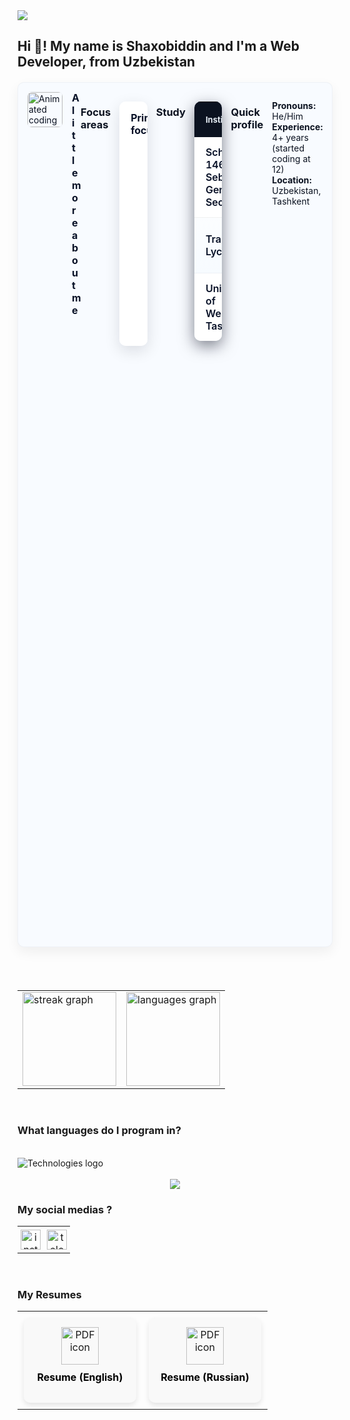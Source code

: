 <div>
  <img src="https://github.com/lUkAC1234/readmefileDependencies/blob/main/images/svg/banner.svg">
</div>
<h2>Hi 👋! My name is Shaxobiddin and I'm a Web Developer, from Uzbekistan</h2>
<article aria-label="Profile of Shaxobiddin">
  <div
    role="region"
    aria-label="More about me"
    style="max-width:900px;margin:20px auto 36px auto;font-family: Inter, system-ui, -apple-system, 'Segoe UI', Roboto, Arial, sans-serif;color:#0b1220;"
  >
    <div
      style="display:flex;gap:14px;align-items:flex-start;background:#f8fbff;border:1px solid rgba(11,17,28,0.04);padding:14px;border-radius:10px;box-shadow:0 8px 20px rgba(2,6,23,0.06);"
    >
      <img
        src="https://media.giphy.com/media/VgCDAzcKvsR6OM0uWg/giphy.gif"
        alt="Animated coding gif"
        width="56"
        height="56"
        style="border-radius:8px;flex:0 0 56px;object-fit:cover;border:1px solid rgba(11,17,28,0.03);"
      />
      <!-- Text content -->
      <div style="flex:1;min-width:0;">
        <h3 style="margin:0 0 6px 0;font-size:16px;font-weight:700;color:#071026;">A little more about me</h3>
        <pre style="margin:0 0 10px 0;color:#1f2b3a;line-height:1.6;font-size:14px;">
          I am an 18-year-old full-stack developer from Uzbekistan, Tashkent city, 
          with <mark>4 years</mark> of experience b uilding reliable web applications. 
          
          I began exploring programming at age 12 — what started as curiosity quickly became a focused professional path. 
          I specialize in designing maintainable, user-centered solutions, improving performance,
          and applying modern web best practices to solve real problems.
        </pre>
    </div>
  </div>

  <h3>Focus areas</h3>
 <table
    style="width:100%;max-width:900px;border-collapse:separate;border-spacing:0;font-family:Inter, system-ui, -apple-system, 'Segoe UI', Roboto, Arial;box-shadow:0 8px 24px rgba(2,6,23,0.12);border-radius:10px;overflow:hidden;"
    aria-label="Focus areas table for Shaxobiddin"
  >
    <tbody>
      <tr style="background:#ffffff;">
        <td style="padding:16px 18px;color:#071026;font-weight:700;width:220px;border-right:1px solid rgba(11,17,28,0.06);vertical-align:top">Primary focus</td>
        <td style="padding:16px 18px;color:#1f2b3a;line-height:1.6;vertical-align:top">
          <ul style="margin:0;padding-left:20px;">
            <li>Web development (frontend &amp; backend)</li>
            <li>App development and progressive web apps</li>
            <li>Software architecture, performance, and maintainability</li>
          </ul>
        </td>
      </tr>
    </tbody>
  </table>

  <h3>Study</h3>
  <table
    style="width:100%;max-width:900px;border-collapse:separate;border-spacing:0;font-family:Inter, system-ui, -apple-system, 'Segoe UI', Roboto, Arial;box-shadow:0 8px 24px rgba(2,6,23,0.5);border-radius:10px;overflow:hidden;"
    aria-label="Study history table for Shaxobiddin"
  >
    <thead>
      <tr>
        <th style="text-align:left;padding:12px 18px;background:#0b1220;color:#e6eef6;font-size:13px">Institution</th>
        <th style="text-align:left;padding:12px 18px;background:#0b1220;color:#e6eef6;font-size:13px">Location</th>
        <th style="text-align:left;padding:12px 18px;background:#0b1220;color:#e6eef6;font-size:13px">Program / Specialty</th>
        <th style="text-align:left;padding:12px 18px;background:#0b1220;color:#e6eef6;font-size:13px">Period / Status</th>
      </tr>
    </thead>
    <tbody>
      <tr style="background:#ffffff;">
        <td style="padding:14px 18px;border-bottom:1px solid rgba(11,17,28,0.06);font-weight:600;color:#071026">School No. 146 — Sebzar General Secondary</td>
        <td style="padding:14px 18px;border-bottom:1px solid rgba(11,17,28,0.06);color:#1f2b3a">Tashkent</td>
        <td style="padding:14px 18px;border-bottom:1px solid rgba(11,17,28,0.06);color:#1f2b3a">General secondary education</td>
        <td style="padding:14px 18px;border-bottom:1px solid rgba(11,17,28,0.06);color:#0b1220;font-weight:600">Graduated — 2023</td>
      </tr>
      <tr style="background:linear-gradient(180deg,#fbfdff,#f7fbff);">
        <td style="padding:14px 18px;border-bottom:1px solid rgba(11,17,28,0.04);font-weight:600;color:#071026">Transport Lyceum</td>
        <td style="padding:14px 18px;border-bottom:1px solid rgba(11,17,28,0.04);color:#1f2b3a">Tashkent, Almazar District</td>
        <td style="padding:14px 18px;border-bottom:1px solid rgba(11,17,28,0.04);color:#1f2b3a"><strong>Specialty:</strong> Economics</td>
        <td style="padding:14px 18px;border-bottom:1px solid rgba(11,17,28,0.04);color:#0b1220;font-weight:600">Graduation — July 2025</td>
      </tr>
      <tr style="background:#ffffff;">
        <td style="padding:14px 18px;color:#071026;font-weight:600">University of Westminster Tashkent</td>
        <td style="padding:14px 18px;color:#1f2b3a">Tashkent</td>
        <td style="padding:14px 18px;color:#1f2b3a"><strong>BSc</strong> — Economics</td>
        <td style="padding:14px 18px;color:#0b1220;font-weight:600">July 2025 – Present</td>
      </tr>
    </tbody>
  </table>
  <h3>Quick profile</h3>
  <p>
    <strong>Pronouns:</strong> He/Him<br>
    <strong>Experience:</strong> 4+ years (started coding at 12)<br>
    <strong>Location:</strong> Uzbekistan, Tashkent
  </p>
</article>
<br/>
<table>
<tr>
<td><img src="https://streak-stats.demolab.com?user=lUkAC1234&locale=en&mode=weekly&theme=vue&hide_border=false&border_radius=5" height="150" alt="streak graph" /></td>
<td><img src="https://github-readme-stats.vercel.app/api/top-langs?username=lUkAC1234&locale=en&layout=compact&card_width=320&langs_count=4&theme=vue&hide_border=false" height="150" alt="languages graph" /></td>
</tr>
</table>
<br/>
<h3>What languages do I program in?</h3>
<br/>
<div>
  <img src="https://github.com/lUkAC1234/readmefileDependencies/blob/main/images/svg/technologiesNew%201.svg" alt="Technologies logo" />
</div>
<br/>
<div align="center">
  <img src="https://github.com/lUkAC1234/readmefileDependencies/blob/main/images/gif/githubProfileGif.gif"  />
</div>
<h3>My social medias ?</h3>
<table>
  <tr>
    <td align="center" style="padding: 5px;">
      <a href="https://www.instagram.com/zukhriddinov.sh/" target="_blank">
        <img src="https://github.com/lUkAC1234/readmefileDependencies/raw/main/images/svg/instagram.svg" width="32" height="32" alt="instagram logo" />
      </a>
    </td>
    <td align="center" style="padding: 5px;">
      <a href="https://t.me/lUkACENkO1" target="_blank">
        <img src="https://github.com/lUkAC1234/readmefileDependencies/raw/main/images/svg/telegram.svg" width="32" height="32" alt="telegram logo" />
      </a>
    </td>
  </tr>
</table>
<br/>
<h3>My Resumes</h3>
<table>
  <tr>
    <td align="center" style="padding: 10px;">
      <a href="https://github.com/lUkAC1234/readmefileDependencies/raw/main/images/pdf/ResumeEnglish.pdf" download
         style="display: flex; flex-direction: column; align-items: center; text-decoration: none; background: #f9f9f9; border-radius: 10px; padding: 15px; box-shadow: 0 4px 8px rgba(0,0,0,0.1); width: 150px;">
        <img src="https://github.com/lUkAC1234/readmefileDependencies/raw/main/images/svg/pdf.svg" height="60" alt="PDF icon" />
        <p style="margin-top: 10px; font-weight: bold; color: #000;">Resume (English)</p>
      </a>
    </td>
    <td align="center" style="padding: 10px;">
      <a href="https://github.com/lUkAC1234/readmefileDependencies/raw/main/images/pdf/%D0%A0%D0%B5%D0%B7%D1%8E%D0%BC%D0%B5%D0%A0%D1%83%D1%81%D1%81%D0%BA%D0%B8%D0%B9.pdf" download
         style="display: flex; flex-direction: column; align-items: center; text-decoration: none; background: #f9f9f9; border-radius: 10px; padding: 15px; box-shadow: 0 4px 8px rgba(0,0,0,0.1); width: 150px;">
        <img src="https://github.com/lUkAC1234/readmefileDependencies/raw/main/images/svg/pdf.svg" height="60" alt="PDF icon" />
        <p style="margin-top: 10px; font-weight: bold; color: #000;">Resume (Russian)</p>
      </a>
    </td>
  </tr>
</table>


